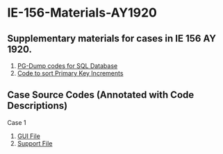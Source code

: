 # IE-156-Materials-AY1920
## Supplementary materials for cases in IE 156 AY 1920.

1. [PG-Dump codes for SQL Database](/Northwind_dump.sql)
2. [Code to sort Primary Key Increments](/SortPKIncrements.sql)

## Case Source Codes (Annotated with Code Descriptions)
Case 1
1. [GUI File](/Case1/Sample1file.py)
2. [Support File](/Case1/Sample1_support.py)
